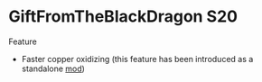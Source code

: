 # GiftFromTheBlackDragon S20
Feature
* Faster copper oxidizing (this feature has been introduced as a standalone [mod](https://www.curseforge.com/minecraft/mc-mods/way-much-faster-oxidize))

